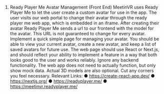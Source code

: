 1. Ready Player Me Avatar Management (Front End)
MeetinVR uses Ready Player Me to let the user create a custom avatar for use in the app. The
user visits our web portal to change their avatar through the ready player me web app, which is
embedded in an iframe. After creating their avatar Ready Player Me sends a url to our frontend
with the model for the avatar. This URL is not guaranteed to change for every avatar.
Implement a quick simple page for managing your avatar. You should be able to view your
current avatar, create a new avatar, and keep a list of saved avatars for future use.
The web page should use React or Next.js, and should reflect your ability to implement a
feature in a way that both looks good to the user and works reliably.
Ignore any backend functionality. The web app does not need to actually function, but only show
mock data. Actual 3D models are also optional. Cut any corners you feel necessary.
Relevant Links:
● https://create-react-app.dev/
● https://nextjs.org/
● https://readyplayer.me/
● https://meetinvr.readyplayer.me/
